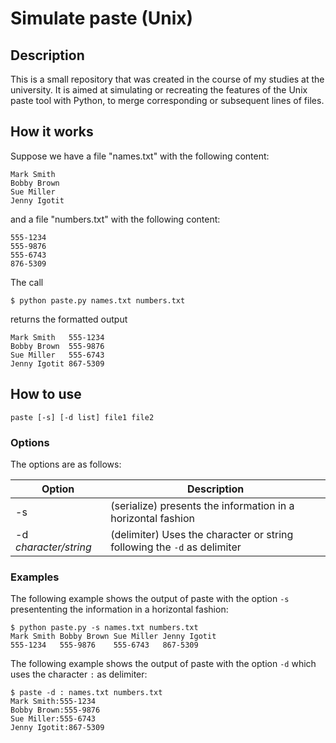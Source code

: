 # Simulate paste (Unix)

## Description

This is a small repository that was created in the course of my studies at the university. It is aimed at simulating or recreating the features of the Unix paste tool with Python, to merge corresponding or subsequent lines of files.

## How it works
Suppose we have a file "names.txt" with the following content:

```
Mark Smith
Bobby Brown
Sue Miller
Jenny Igotit
```

and a file "numbers.txt" with the following content:

```
555-1234
555-9876
555-6743
876-5309
```
The call
```
$ python paste.py names.txt numbers.txt
```
returns the formatted output
```
Mark Smith   555-1234
Bobby Brown  555-9876
Sue Miller   555-6743
Jenny Igotit 867-5309
```

## How to use
`paste [-s] [-d list] file1 file2`

### Options
The options are as follows:

Option | Description
--- | ----
-s | (serialize) presents the information in a horizontal fashion
-d *character/string* | (delimiter) Uses the character or string following the `-d` as delimiter

### Examples
The following example shows the output of paste with the option ```-s``` presententing the information in a horizontal fashion:
```
$ python paste.py -s names.txt numbers.txt
Mark Smith Bobby Brown Sue Miller Jenny Igotit
555-1234   555-9876    555-6743   867-5309
```

The following example shows the output of paste with the option ```-d``` which uses the character `:` as delimiter:
```
$ paste -d : names.txt numbers.txt
Mark Smith:555-1234
Bobby Brown:555-9876
Sue Miller:555-6743
Jenny Igotit:867-5309
```